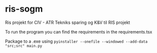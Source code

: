 # ris-sogm
Ris projekt for CIV - ATR Tekniks sparing og K&amp;V til RIS projekt

To run the program you can find the requirements in the requirements.tsx

Package to a .exe using `pyinstaller --onefile --windowed --add-data "src;src" main.py`